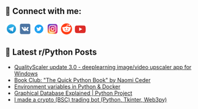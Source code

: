 ## 🔎 Connect with me:
[<img src="https://github.com/bullbesh/bullbesh/blob/main/images/Telegram.png" width="32" height="32" />](https://t.me/bullbesh)
[<img src="https://github.com/bullbesh/bullbesh/blob/main/images/VK.png" width="32" height="32" />](https://vk.com/bullbesh)
[<img src="https://github.com/bullbesh/bullbesh/blob/main/images/Twitter.png" width="32" height="32" />](https://twitter.com/bullbesh1)
[<img src="https://github.com/bullbesh/bullbesh/blob/main/images/Instagram.png" width="32" height="32" />](https://www.instagram.com/bullbesh)
[<img src="https://github.com/bullbesh/bullbesh/blob/main/images/Reddit.png" width="32" height="32" />](https://www.reddit.com/user/bullbesh)
[<img src="https://github.com/bullbesh/bullbesh/blob/main/images/YouTube.png" width="32" height="32" />](https://www.youtube.com/channel/UCtfjRs6uzgq5mfm8S06WTcg)

## 📕 Latest r/Python Posts
<!-- BLOG-POST-LIST:START -->
- [QualityScaler update 3.0 - deeplearning image/video upscaler app for Windows](https://www.reddit.com/r/Python/comments/x8zavt/qualityscaler_update_30_deeplearning_imagevideo/)
- [Book Club: &quot;The Quick Python Book&quot; by Naomi Ceder](https://www.reddit.com/r/Python/comments/x8z6qg/book_club_the_quick_python_book_by_naomi_ceder/)
- [Environment variables in Python &amp; Docker](https://www.reddit.com/r/Python/comments/x8xjt7/environment_variables_in_python_docker/)
- [Graphical Database Explained | Python Project](https://www.reddit.com/r/Python/comments/x8wg0e/graphical_database_explained_python_project/)
- [I made a crypto &lpar;BSC&rpar; trading bot &lpar;Python, Tkinter, Web3py&rpar;](https://www.reddit.com/r/Python/comments/x8w4t2/i_made_a_crypto_bsc_trading_bot_python_tkinter/)
<!-- BLOG-POST-LIST:END -->
